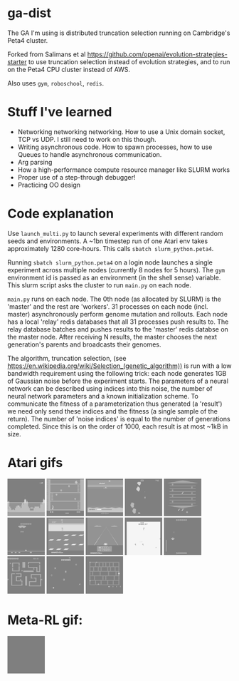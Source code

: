 # ga-dist

The GA I'm using is distributed truncation selection running on Cambridge's Peta4 cluster.

Forked from Salimans et al https://github.com/openai/evolution-strategies-starter to use truncation selection instead of evolution strategies, and to run on the Peta4 CPU cluster instead of AWS. 

Also uses `gym`, `roboschool`, `redis`.

# Stuff I've learned

* Networking networking networking. How to use a Unix domain socket, TCP vs UDP. I still need to work on this though.
* Writing asynchronous code. How to spawn processes, how to use Queues to handle asynchronous communication. 
* Arg parsing
* How a high-performance compute resource manager like SLURM works
* Proper use of a step-through debugger!
* Practicing OO design

# Code explanation

Use `launch_multi.py` to launch several experiments with different random seeds and environments. A ~1bn timestep run of one Atari env takes approximately 1280 core-hours. This calls `sbatch slurm_python.peta4`.

Running `sbatch slurm_python.peta4` on a login node launches a single experiment across multiple nodes (currently 8 nodes for 5 hours). The `gym` environment id is passed as an environment (in the shell sense) variable. This slurm script asks the cluster to run `main.py` on each node.

`main.py` runs on each node. The 0th node (as allocated by SLURM) is the 'master' and the rest are 'workers'. 31 processes on each node (incl. master) asynchronously perform genome mutation and rollouts. Each node has a local 'relay' redis databases that all 31 processes push results to. The relay database batches and pushes results to the 'master' redis databse on the master node. After receiving N results, the master chooses the next generation's parents and broadcasts their genomes.

The algorithm, truncation selection, (see https://en.wikipedia.org/wiki/Selection_(genetic_algorithm)) is run with a low bandwidth requirement using the following trick: each node generates 1GB of Gaussian noise before the experiment starts. The parameters of a neural network can be described using indices into this noise, the number of neural network parameters and a known initialization scheme. To communicate the fitness of a parameterization thus generated (a 'result') we need only send these indices and the fitness (a single sample of the return). The number of 'noise indices' is equal to the number of generations completed. Since this is on the order of 1000, each result is at most ~1kB in size. 

# Atari gifs
![Alt Text](https://github.com/boyentenbi/ga-dist/blob/master/atlantisshort.gif)
![Alt Text](https://github.com/boyentenbi/ga-dist/blob/master/kangarooshort.gif)
![Alt Text](https://github.com/boyentenbi/ga-dist/blob/master/seaquestshort.gif)
![Alt Text](https://github.com/boyentenbi/ga-dist/blob/master/asteroidsshort.gif)
![Alt Text](https://github.com/boyentenbi/ga-dist/blob/master/asterixshort.gif)
![Alt Text](https://github.com/boyentenbi/ga-dist/blob/master/assaultshort.gif)
![Alt Text](https://github.com/boyentenbi/ga-dist/blob/master/frostbiteshort.gif)
![Alt Text](https://github.com/boyentenbi/ga-dist/blob/master/enduroshort.gif)
![Alt Text](https://github.com/boyentenbi/ga-dist/blob/master/Skiing-1--6520.0-37476.gif)
![Alt Text](https://github.com/boyentenbi/ga-dist/blob/master/zaxxonshort.gif)
![Alt Text](https://github.com/boyentenbi/ga-dist/blob/master/ventureshort.gif)
![Alt Text](https://github.com/boyentenbi/ga-dist/blob/master/Gravitar-3-950.0-15315.gif)
![Alt Text](https://github.com/boyentenbi/ga-dist/blob/master/Amidar-0-0-373.0.gif)

# Meta-RL gif: 
![Alt Text](https://github.com/boyentenbi/ga-dist/blob/master/saccadeshort.gif)


